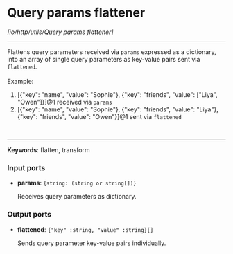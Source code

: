 # Query params flattener

_[io/http/utils/Query params flattener]_

---

Flattens query parameters received via `params` expressed as a dictionary, into an array of single query parameters as key-value pairs sent via `flattened`.<br>
<br>
Example:<br>
1. [{"key": "name", "value": "Sophie"}, {"key": "friends", "value": ["Liya", "Owen"]}]@1 received via `params`<br>
2. [{"key": "name", "value": "Sophie"}, {"key": "friends", "value": "Liya"}, {"key": "friends", "value": "Owen"}]@1 sent via `flattened`<br>
<br>

---

__Keywords__: flatten, transform

### Input ports

* __params__: ` {string: (string or string[])} `

    Receives query parameters as dictionary.<br>

### Output ports

* __flattened__: ` {"key" :string, "value" :string}[] `

    Sends query parameter key-value pairs individually.<br>

